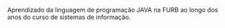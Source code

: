 Aprendizado da linguagem de programação JAVA na FURB ao longo dos anos do curso de sistemas de informação.
